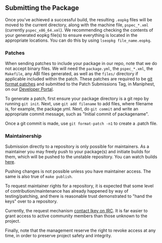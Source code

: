## Submitting the Package 

Once you’ve achieved a successful build, the resulting `.eopkg` files will be moved to the current directory, along with the machine file, `pspec_*.xml` (currently `pspec_x86_64.xml`). We recommending checking the contents of your 
generated eopkg file(s) to ensure everything is located in the appropriate locations. You can do this by using `lseopkg file_name.eopkg`.

### Patches 

When sending patches to include your package in our repo, note that we do not accept binary files. We will need the `package.yml`, the `pspec_*.xml`, the `Makefile`, any ABI files generated, as well as the `files/` directory if applicable included within 
the patch. These patches are required to be [git format patches](https://git-scm.com/docs/git-format-patch) and submitted to the Patch Submissions Tag, in Maniphest, on our [Developer Portal](https://dev.solus-project.com).

To generate a patch, first ensure your package directory is a git repo by running `git init`. Next, use `git add filename` to add files, where filename is, for example, the package.yml. Next, do `git commit` and write an appropriate commit message, 
such as "Initial commit of packagename".

Once a git commit is made, use `git format-patch -n1` to create a .patch file.

### Maintainership 

Submission directly to a repository is only possible for maintainers. As a maintainer you may freely push to your package(s) and initiate builds for them, which will be pushed to the unstable repository. You can watch builds [here](https://build.solus-project.com/).

Pushing changes is not possible unless you have maintainer access. The same is also true of `make publish`.

To request maintainer rights for a repository, it is expected that some level of contribution/maintenance has already happened by way of testing/patching, and there is reasonable trust demonstrated to "hand the keys" over to a repository.

Currently, the request mechanism [contact Ikey on IRC](/help-center/contributing/getting-involved/). It is far easier to grant access to active community members than those unknown to the project.

Finally, note that the management reserve the right to revoke access at any time, in order to preserve project safety and integrity.